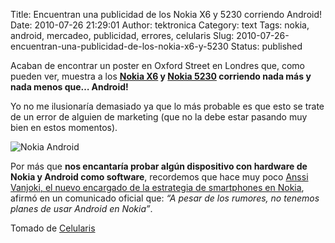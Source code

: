 Title:  Encuentran una publicidad de los Nokia X6 y 5230 corriendo Android!
Date: 2010-07-26 21:29:01
Author: tektronica
Category: text
Tags: nokia, android, mercadeo, publicidad, errores, celularis
Slug: 2010-07-26-encuentran-una-publicidad-de-los-nokia-x6-y-5230
Status: published

Acaban de encontrar un poster en Oxford Street en Londres que, como
pueden ver, muestra a los **[Nokia
X6](http://www.celularis.com/nokia/caracteristicas-nokia-x6.php) y
[Nokia 5230](http://www.celularis.com/nokia/nokia-5230.php) corriendo
nada más y nada menos que… Android!**



</p>

Yo no me ilusionaría demasiado ya que lo más probable es que esto se
trate de un error de alguien de marketing (que no la debe estar pasando
muy bien en estos momentos).



</p>

![Nokia
Android](http://www.celularis.com/wp-content/uploads/2010/07/nokia-android.jpg "nokia android")



</p>

Por más que **nos encantaría probar algún dispositivo con hardware de
Nokia y Android como software**, recordemos que hace muy poco [Anssi
Vanjoki, el nuevo encargado de la estrategia de smartphones en
Nokia](http://www.celularis.com/nokia/anssi-vanjoki-nseries-con-symbian4-es-una-muy-fuerte-posibilidad.php),
afirmó en un comunicado oficial que: *“A pesar de los rumores, no
tenemos planes de usar Android en Nokia”*.



</p>

Tomado de
[Celularis](http://www.celularis.com/nokia/encuentran-una-publicidad-de-los-nokia-x6-y-5230-corriendo-android.php?utm_source=feedburner&utm_medium=feed&utm_campaign=Feed%3A+Celularis+%28Celularis%29&utm_content=Google+Reader)

</p>


